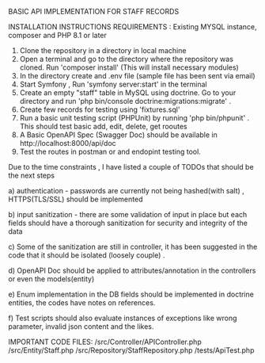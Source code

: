 BASIC API IMPLEMENTATION FOR STAFF RECORDS



INSTALLATION INSTRUCTIONS
REQUIREMENTS : Existing MYSQL instance, composer and PHP 8.1 or later
1) Clone the repository in a directory in local machine
2) Open a terminal and go to the directory where the repository was cloned. Run 'composer install' (This will install necessary modules)
3) In the directory create and .env file (sample file has been sent via email)
4) Start Symfony , Run 'symfony server:start' in the terminal
5) Create an empty "staff" table in MySQL using doctrine. Go to your directory and run 'php bin/console doctrine:migrations:migrate' .
6) Create few records for testing using 'fixtures.sql'
7) Run a basic unit testing script (PHPUnit) by running 'php bin/phpunit' . This should test basic add, edit, delete, get rooutes
8) A Basic OpenAPI Spec (Swagger Doc) should be available in http://localhost:8000/api/doc
9) Test the routes in postman or and endopint testing tool.




Due to the time constraints , I have listed a couple of TODOs that should be the next steps


a) authentication - passwords are currently not being hashed(with salt) , HTTPS(TLS/SSL) should be implemented

b) input sanitization - there are some validation of input in place but each fields should have a thorough sanitization for security and integrity of the data

c) Some of the sanitization are still in controller, it has been suggested in the code that it should be isolated (loosely couple) .

d) OpenAPI Doc should be applied to attributes/annotation in the controllers or even the models(entity)

e) Enum implementation in the DB fields should be implemented in doctrine entities, the codes have notes on references.

f) Test scripts should also evaluate instances of exceptions like wrong parameter, invalid json content and the likes.


IMPORTANT CODE FILES: 
/src/Controller/APIController.php
/src/Entity/Staff.php
/src/Repository/StaffRepository.php
/tests/ApiTest.php
